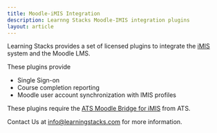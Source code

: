 ```yaml
---
title: Moodle-iMIS Integration
description: Learnng Stacks Moodle-IMIS integration plugins
layout: article
---
```


Learning Stacks provides a set of licensed plugins to integrate the [iMIS](https://www.advsol.com/) system and the Moodle LMS.

These plugins provide
- Single Sign-on
- Course completion reporting
- Moodle user account synchronization with IMIS profiles

These plugins require the [ATS Moodle Bridge for iMIS](https://www.atsol.org/wcm/Products/iMIS_Bridges_and_Integrations/Moodle/wcm/products/Bridges/Moodle_Bridge.aspx) from ATS.

Contact Us at [info@learningstacks.com](mailto:info@learningstacks.com?subject=Moodle-IMIS%20Integration) for more information.
